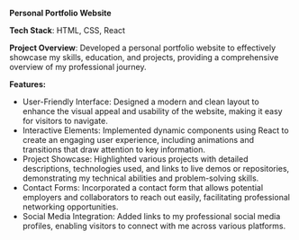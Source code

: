 **Personal Portfolio Website**

**Tech Stack**: HTML, CSS, React 

**Project Overview**: Developed a personal portfolio website to effectively showcase my skills, education, and projects, providing a comprehensive overview of my professional journey.

**Features:**

- User-Friendly Interface: Designed a modern and clean layout to enhance the visual appeal and usability of the website, making it easy for visitors to navigate.
- Interactive Elements: Implemented dynamic components using React to create an engaging user experience, including animations and transitions that draw attention to key information.
- Project Showcase: Highlighted various projects with detailed descriptions, technologies used, and links to live demos or repositories, demonstrating my technical abilities and problem-solving skills.
- Contact Forms: Incorporated a contact form that allows potential employers and collaborators to reach out easily, facilitating professional networking opportunities.
- Social Media Integration: Added links to my professional social media profiles, enabling visitors to connect with me across various platforms.
